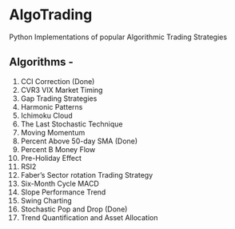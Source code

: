 # AlgoTrading
Python Implementations of popular Algorithmic Trading Strategies

## Algorithms -
1. CCI Correction (Done)
2. CVR3 VIX Market Timing
3. Gap Trading Strategies
4. Harmonic Patterns
5. Ichimoku Cloud
6. The Last Stochastic Technique
7. Moving Momentum
8. Percent Above 50-day SMA (Done)
9. Percent B Money Flow
10. Pre-Holiday Effect
11. RSI2
12. Faber’s Sector rotation Trading Strategy
13. Six-Month Cycle MACD
14. Slope Performance Trend
15. Swing Charting
16. Stochastic Pop and Drop (Done)
17. Trend Quantification and Asset Allocation
